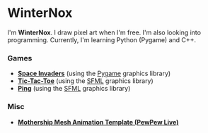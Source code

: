 # WinterNox

I'm **WinterNox**. I draw pixel art when I'm free. I'm also looking into programming. Currently, I'm learning Python (Pygame) and C++.

### Games
- [**Space Invaders**](https://github.com/WinterNox/Space-Invaders-Remake) (using the [Pygame](https://github.com/pygame/pygame) graphics library)
- [**Tic-Tac-Toe**](https://winternoxio.itch.io/tic-tac-toe) (using the [SFML](https://github.com/SFML/SFML) graphics library)
- [**Ping**](https://winternoxio.itch.io/ping) (using the [SFML](https://github.com/SFML/SFML) graphics library)

### Misc
- [**Mothership Mesh Animation Template (PewPew Live)**](https://github.com/WinterNox/Mothership-Mesh-Animation-Template)
